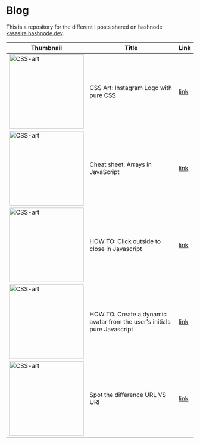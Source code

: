 # Blog

This is a repository for the different I posts shared on hashnode [kasasira.hashnode.dev](https://kasasira.hashnode.dev).


| Thumbnail | Title | Link |
| --- | --- | --- |
| <img src="https://kasasira.hashnode.dev/_next/image?url=https%3A%2F%2Fcdn.hashnode.com%2Fres%2Fhashnode%2Fimage%2Fupload%2Fv1653124818659%2FtdoEHVZgt.png%3Fw%3D1600%26h%3D840%26fit%3Dcrop%26crop%3Dentropy%26auto%3Dcompress%2Cformat%26format%3Dwebp&w=3840&q=75" alt="CSS-art" width="200" /> | CSS Art: Instagram Logo with pure CSS | [link](https://kasasira.hashnode.dev/cheat-sheet-arrays-in-javascript) |
| <img src="https://kasasira.hashnode.dev/_next/image?url=https%3A%2F%2Fcdn.hashnode.com%2Fres%2Fhashnode%2Fimage%2Fupload%2Fv1649419834262%2F6U-DEQyOs.png%3Fw%3D1600%26h%3D840%26fit%3Dcrop%26crop%3Dentropy%26auto%3Dcompress%2Cformat%26format%3Dwebp&w=3840&q=75" alt="CSS-art" width="200" /> | Cheat sheet: Arrays in JavaScript | [link](https://kasasira.hashnode.dev/cheat-sheet-arrays-in-javascript)  |
| <img src="https://kasasira.hashnode.dev/_next/image?url=https%3A%2F%2Fcdn.hashnode.com%2Fres%2Fhashnode%2Fimage%2Fupload%2Fv1642325857110%2FdlkQ_bPN7b.png%3Fw%3D1600%26h%3D840%26fit%3Dcrop%26crop%3Dentropy%26auto%3Dcompress%2Cformat%26format%3Dwebp&w=3840&q=75" alt="CSS-art" width="200" /> | HOW TO: Click outside to close in Javascript | [link](https://kasasira.hashnode.dev/cheat-sheet-arrays-in-javascript)  |
| <img src="https://kasasira.hashnode.dev/_next/image?url=https%3A%2F%2Fcdn.hashnode.com%2Fres%2Fhashnode%2Fimage%2Fupload%2Fv1642054548685%2FEk0kEz7bv.png%3Fw%3D1600%26h%3D840%26fit%3Dcrop%26crop%3Dentropy%26auto%3Dcompress%2Cformat%26format%3Dwebp&w=3840&q=75" alt="CSS-art" width="200" /> | HOW TO: Create a dynamic avatar from the user's initials pure Javascript | [link](https://kasasira.hashnode.dev/cheat-sheet-arrays-in-javascript)  |
| <img src="https://kasasira.hashnode.dev/_next/image?url=https%3A%2F%2Fcdn.hashnode.com%2Fres%2Fhashnode%2Fimage%2Fupload%2Fv1638891053272%2FEtxeeav3qn.png%3Fw%3D1600%26h%3D840%26fit%3Dcrop%26crop%3Dentropy%26auto%3Dcompress%2Cformat%26format%3Dwebp&w=3840&q=75" alt="CSS-art" width="200" /> | Spot the difference URL VS URI | [link](https://kasasira.hashnode.dev/cheat-sheet-arrays-in-javascript)  |
